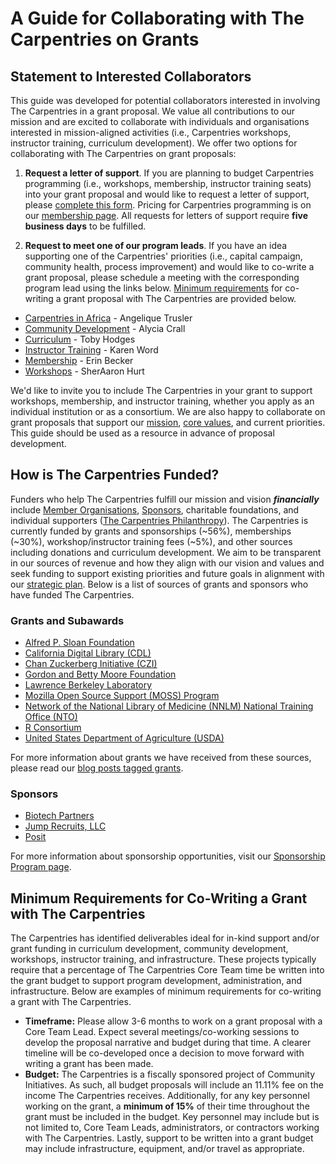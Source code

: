 # A Guide for Collaborating with The Carpentries on Grants

## Statement to Interested Collaborators
This guide was developed for potential collaborators interested in involving The Carpentries in a grant proposal. We value all contributions to our mission and are excited to collaborate with individuals and organisations interested in mission-aligned activities (i.e., Carpentries workshops, instructor training, curriculum development). We offer two options for collaborating with The Carpentries on grant proposals:

1. **Request a letter of support**. If you are planning to budget Carpentries programming (i.e., workshops, membership, instructor training seats) into your grant proposal and would like to request a letter of support, please [complete this form](https://carpentries.typeform.com/to/oK25vSPE). Pricing for Carpentries programming is on our [membership page](https://carpentries.org/membership/). All requests for letters of support require **five business days** to be fulfilled.

2. **Request to meet one of our program leads**. If you have an idea supporting one of the Carpentries' priorities (i.e., capital campaign, community health, process improvement) and would like to co-write a grant proposal, please schedule a meeting with the corresponding program lead using the links below. [Minimum requirements](https://docs.google.com/document/d/1-08lXysNEDc0lka0UB6cwToTq7XKi79lgZVMQhOcGZo/edit#heading=h.ucwcxk7d18gv) for co-writing a grant proposal with The Carpentries are provided below.
  - [Carpentries in Africa](https://calendly.com/angelique_v) - Angelique Trusler
  - [Community Development](https://calendly.com/alycia-carpentries) - Alycia Crall
  - [Curriculum](https://calendly.com/tobyhodges) - Toby Hodges
  - [Instructor Training](https://calendly.com/karenword) - Karen Word
  - [Membership](https://calendly.com/ebecker-1) - Erin Becker
  - [Workshops](https://calendly.com/sheraaron/) - SherAaron Hurt

We'd like to invite you to include The Carpentries in your grant to support workshops, membership, and instructor training, whether you apply as an individual institution or as a consortium. We are also happy to collaborate on grant proposals that support our [mission](https://carpentries.org/about/), [core values](https://carpentries.org/values/), and current priorities. This guide should be used as a resource in advance of proposal development.

## How is The Carpentries Funded?
Funders who help The Carpentries fulfill our mission and vision _**financially**_ include [Member Organisations](https://carpentries.org/members/), [Sponsors](https://carpentries.org/sponsorship/), charitable foundations, and individual supporters ([The Carpentries Philanthropy](https://carpentries.us14.list-manage.com/subscribe?u=46d7513c798c6bd41e5f58f4a&id=33f76196ac)). The Carpentries is currently funded by grants and sponsorships (~56%), memberships (~30%), workshop/instructor training fees (~5%), and other sources including donations and curriculum development. We aim to be transparent in our sources of revenue and how they align with our vision and values and seek funding to support existing priorities and future goals in alignment with our [strategic plan](https://carpentries.org/strategic-plan/). Below is a list of sources of grants and sponsors who have funded The Carpentries.

### Grants and Subawards
- [Alfred P. Sloan Foundation](https://sloan.org/)
- [California Digital Library (CDL)](https://cdlib.org/)
- [Chan Zuckerberg Initiative (CZI)](https://chanzuckerberg.com/)
- [Gordon and Betty Moore Foundation](https://www.moore.org/)
- [Lawrence Berkeley Laboratory](https://carpentries.org/supporters/)
- [Mozilla Open Source Support (MOSS) Program](https://www.mozilla.org/en-US/moss/)
- [Network of the National Library of Medicine (NNLM) National Training Office (NTO)](https://nnlm.gov/about/offices/nto)
- [R Consortium](https://www.r-consortium.org/)
- [United States Department of Agriculture (USDA)](https://carpentries.org/supporters/)

For more information about grants we have received from these sources, please read our [blog posts tagged grants](https://carpentries.org/posts-by-tags/#blog-tag-grants).

### Sponsors
- [Biotech Partners](http://www.biotechpartners.org/)
- [Jump Recruits, LLC](https://jumprecruits.com/)
- [Posit](https://rstudio.com/)

For more information about sponsorship opportunities, visit our [Sponsorship Program page](https://carpentries.org/sponsorship/).

## Minimum Requirements for Co-Writing a Grant with The Carpentries
The Carpentries has identified deliverables ideal for in-kind support and/or grant funding in curriculum development, community development, workshops, instructor training, and infrastructure. These projects typically require that a percentage of The Carpentries Core Team time be written into the grant budget to support program development, administration, and infrastructure. Below are examples of minimum requirements for co-writing a grant with The Carpentries.

- **Timeframe:** Please allow 3-6 months to work on a grant proposal with a Core Team Lead. Expect several meetings/co-working sessions to develop the proposal narrative and budget during that time. A clearer timeline will be co-developed once a decision to move forward with writing a grant has been made.
- **Budget:** The Carpentries is a fiscally sponsored project of Community Initiatives. As such, all budget proposals will include an 11.11% fee on the income The Carpentries receives. Additionally, for any key personnel working on the grant, a **minimum of 15%** of their time throughout the grant must be included in the budget. Key personnel may include but is not limited to, Core Team Leads, administrators, or contractors working with The Carpentries. Lastly, support to be written into a grant budget may include infrastructure, equipment, and/or travel as appropriate.

